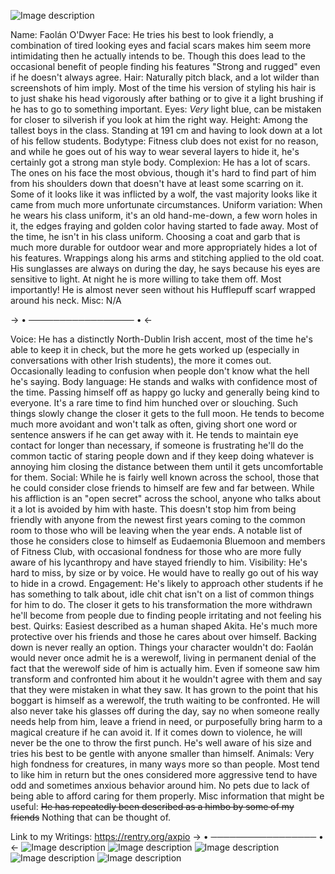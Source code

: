 ![Image description](https://files.catbox.moe/1p6dj2.jpg)

Name: Faolán O'Dwyer 
Face: He tries his best to look friendly, a combination of tired looking eyes and facial scars makes him seem more intimidating then he actually intends to be. Though this does lead to the occasional benefit of people finding his features "Strong and rugged" even if he doesn't always agree.
Hair: Naturally pitch black, and a lot wilder than screenshots of him imply. Most of the time his version of styling his hair is to just shake his head vigorously after bathing or to give it a light brushing if he has to go to something important. 
Eyes: *Very* light blue, can be mistaken for closer to silverish if you look at him the right way. 
Height: Among the tallest boys in the class. Standing at 191 cm and having to look down at a lot of his fellow students.
Bodytype: Fitness club does not exist for no reason, and while he goes out of his way to wear several layers to hide it, he's certainly got a strong man style body.
Complexion: He has a lot of scars. The ones on his face the most obvious, though it's hard to find part of him from his shoulders down that doesn't have at least some scarring on it. Some of it looks like it was inflicted by a wolf, the vast majority looks like it came from much more unfortunate circumstances.
Uniform variation: When he wears his class uniform, it's an old hand-me-down, a few worn holes in it, the edges fraying and golden color having started to fade away. Most of the time, he isn't in his class uniform. Choosing a coat and garb that is much more durable for outdoor wear and more appropriately hides a lot of his features. Wrappings along his arms and stitching applied to the old coat. His sunglasses are always on during the day, he says because his eyes are sensitive to light. At night he is more willing to take them off. Most importantly! He is almost never seen without his Hufflepuff scarf wrapped around his neck.
Misc: N/A

-> • ───────────────── • <-

Voice: He has a distinctly North-Dublin Irish accent, most of the time he's able to keep it in check, but the more he gets worked up (especially in conversations with other Irish students), the more it comes out. Occasionally leading to confusion when people don't know what the hell he's saying.
Body language: He stands and walks with confidence most of the time. Passing himself off as happy go lucky and generally being kind to everyone. It's a rare time to find him hunched over or slouching. Such things slowly change the closer it gets to the full moon. He tends to become much more avoidant and won't talk as often, giving short one word or sentence answers if he can get away with it. He tends to maintain eye contact for longer than necessary, if someone is frustrating he'll do the common tactic of staring people down and if they keep doing whatever is annoying him closing the distance between them until it gets uncomfortable for them.
Social: While he is fairly well known across the school, those that he could consider close friends to himself are few and far between. While his affliction is an "open secret" across the school, anyone who talks about it a lot is avoided by him with haste. This doesn't stop him from being friendly with anyone from the newest first years coming to the common room to those who will be leaving when the year ends.  A notable list of those he considers close to himself as Eudaemonia Bluemoon and members of Fitness Club, with occasional fondness for those who are more fully aware of his lycanthropy and have stayed friendly to him.
Visibility: He's hard to miss, by size or by voice. He would have to really go out of his way to hide in a crowd.
Engagement: He's likely to approach other students if he has something to talk about, idle chit chat isn't on a list of common things for him to do. The closer it gets to his transformation the more withdrawn he'll become from people due to finding people irritating and not feeling his best.
Quirks: Easiest described as a human shaped Akita. He's much more protective over his friends and those he cares about over himself. Backing down is never really an option.
Things your character wouldn't do: Faolán would never once admit he is a werewolf, living in permanent denial of the fact that the werewolf side of him is actually him. Even if someone saw him transform and confronted him about it he wouldn't agree with them and say that they were mistaken in what they saw. It has grown to the point that his boggart is himself as a werewolf, the truth waiting to be confronted. He will also never take his glasses off during the day, say no when someone really needs help from him, leave a friend in need, or purposefully bring harm to a magical creature if he can avoid it. If it comes down to violence, he will never be the one to throw the first punch. He's well aware of his size and tries his best to be gentle with anyone smaller than himself. 
Animals: Very high fondness for creatures, in many ways more so than people. Most tend to like him in return but the ones considered more aggressive tend to have odd and sometimes anxious behavior around him. No pets due to lack of being able to afford caring for them properly. 
Misc information that might be useful: ~~He has repeatedly been described as a himbo by some of my friends~~ Nothing that can be thought of.

Link to my Writings: https://rentry.org/axpio 
-> • ───────────────── • <-
![Image description](https://files.catbox.moe/x6odi4.jpg)
![Image description](https://files.catbox.moe/p73owc.png)
![Image description](https://files.catbox.moe/qrt2e0.jpg)
![Image description](https://files.catbox.moe/t4m251.jpg)
![Image description](https://files.catbox.moe/mrr211.png)